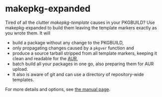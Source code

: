 # makepkg-expanded

Tired of all the clutter _makepkg-template_ causes in your PKGBUILD? Use makepkg-expanded to build them leaving the template markers exactly as you wrote them. It will
- build a package without any change to the PKGBUILD,
- only propagating changes caused by a `pkgver` function and
- produce a source tarball stripped from all template markers, keeping it clean and readable for the [AUR](https://aur.archlinux.org/),
- batch build all your packages in one go, also preparing them for AUR upload.
- It also is aware of git and can use a directory of repository-wide templates.

For more details and options, see [the manual page](makepkg-expanded.md).

